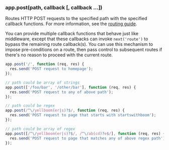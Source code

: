 <h3 id='app.post.method'>app.post(path, callback [, callback ...])</h3>

Routes HTTP POST requests to the specified path with the specified callback functions.
For more information, see the [routing guide](/guide/routing.html).

You can provide multiple callback functions that behave just like middleware,
except that these callbacks can invoke `next('route')` to bypass the
remaining route callback(s). You can use this mechanism to impose pre-conditions on
a route, then pass control to subsequent routes if there's no reason to proceed with
the current route.

```js
app.post('/', function (req, res) {
  res.send('POST request to homepage');
});

// path could be array of strings
app.post(['/foo/bar', '/other/bar'], function (req, res) {
  res.send('POST request to any of above path');
});

// path could be regex
app.post(/^\/yellboom(er|s)?$/, function (req, res) {
  res.send('POST request to page that starts with startswithboom');
});

// path could be array of regex
app.post([/^\/yellboom(er|s)?$/, /^\/ab(cd)?e$/], function (req, res) {
  res.send('POST request to page that matches any of above regex path');
});
```
